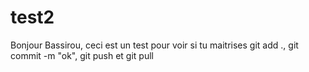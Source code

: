 # test2

Bonjour Bassirou, ceci est un test pour voir si tu maitrises git add ., git commit -m "ok", git push et git pull
